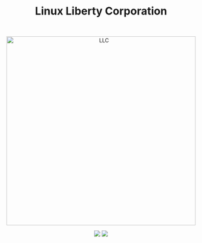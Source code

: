 <h1 align="center"> Linux Liberty Corporation </h1> <br>
<p align="center">
  <a href="https://twitter.com/naddurkostia">
    <img alt="LLC" title="LLC" src="https://i.imgur.com/QQs4ynr.png" width="500">
  </a>
</p>

<p align="center">
 <a href="https://twitter.com/naddurkostia"><img src="https://img.shields.io/badge/Twitter-1DA1F2?style=for-the-badge&logo=twitter&logoColor=white"></a>
 <a href="https://t.me/linuxliberty"><img src="https://img.shields.io/badge/Telegram-1DA1F2?style=for-the-badge&logo=Telegram&logoColor=5A8ED8"></a>

 
</p>
